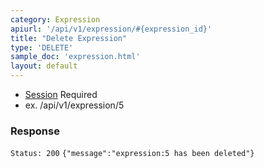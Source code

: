 ```yaml
---
category: Expression
apiurl: '/api/v1/expression/#{expression_id}'
title: "Delete Expression"
type: 'DELETE'
sample_doc: 'expression.html'
layout: default
---
```


* [Session](#/authentication) Required
* ex. /api/v1/expression/5

### Response

```Status: 200```
```{"message":"expression:5 has been deleted"}```
